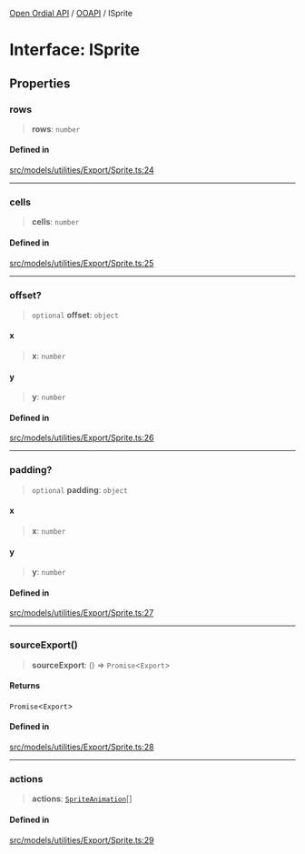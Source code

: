 [Open Ordial API](../../README.md) / [OOAPI](../README.md) / ISprite

# Interface: ISprite

## Properties

### rows

> **rows**: `number`

#### Defined in

[src/models/utilities/Export/Sprite.ts:24](https://github.com/open-ordinal/open-ordinal-api/blob/e5d3b68402ab6ae1542219b48b6d5e3ee2104984/src/models/utilities/Export/Sprite.ts#L24)

***

### cells

> **cells**: `number`

#### Defined in

[src/models/utilities/Export/Sprite.ts:25](https://github.com/open-ordinal/open-ordinal-api/blob/e5d3b68402ab6ae1542219b48b6d5e3ee2104984/src/models/utilities/Export/Sprite.ts#L25)

***

### offset?

> `optional` **offset**: `object`

#### x

> **x**: `number`

#### y

> **y**: `number`

#### Defined in

[src/models/utilities/Export/Sprite.ts:26](https://github.com/open-ordinal/open-ordinal-api/blob/e5d3b68402ab6ae1542219b48b6d5e3ee2104984/src/models/utilities/Export/Sprite.ts#L26)

***

### padding?

> `optional` **padding**: `object`

#### x

> **x**: `number`

#### y

> **y**: `number`

#### Defined in

[src/models/utilities/Export/Sprite.ts:27](https://github.com/open-ordinal/open-ordinal-api/blob/e5d3b68402ab6ae1542219b48b6d5e3ee2104984/src/models/utilities/Export/Sprite.ts#L27)

***

### sourceExport()

> **sourceExport**: () => `Promise`\<`Export`\>

#### Returns

`Promise`\<`Export`\>

#### Defined in

[src/models/utilities/Export/Sprite.ts:28](https://github.com/open-ordinal/open-ordinal-api/blob/e5d3b68402ab6ae1542219b48b6d5e3ee2104984/src/models/utilities/Export/Sprite.ts#L28)

***

### actions

> **actions**: [`SpriteAnimation`](../classes/SpriteAnimation.md)[]

#### Defined in

[src/models/utilities/Export/Sprite.ts:29](https://github.com/open-ordinal/open-ordinal-api/blob/e5d3b68402ab6ae1542219b48b6d5e3ee2104984/src/models/utilities/Export/Sprite.ts#L29)

